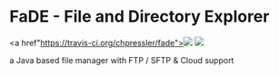 # FaDE - File and Directory Explorer
<a href"https://travis-ci.org/chpressler/fade"><img src="https://travis-ci.org/chpressler/fade.svg?branch=master"/></a> <img src="http://www.apache.org/licenses/LICENSE-2.0"/>

a Java based file manager with FTP / SFTP & Cloud support
